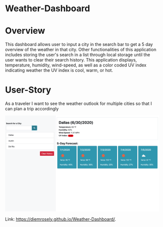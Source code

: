 # Weather-Dashboard

# Overview 

This dashboard allows user to input a city in the search bar to get a 5 day overview of the weather in that city.  Other functionalities of this application includes storing the user's search in a list through local storage until the user wants to clear their search history.  This application displays, temperature, humidity, wind-speed, as well as a color coded UV index indicating weather the UV index is cool, warm, or hot.  

# User-Story
As a traveler
I want to see the weather outlook for multiple cities
so that I can plan a trip accordingly

![weather.png](./Assets/weather.png)

Link: https://diemrosely.github.io/Weather-Dashboard/.
